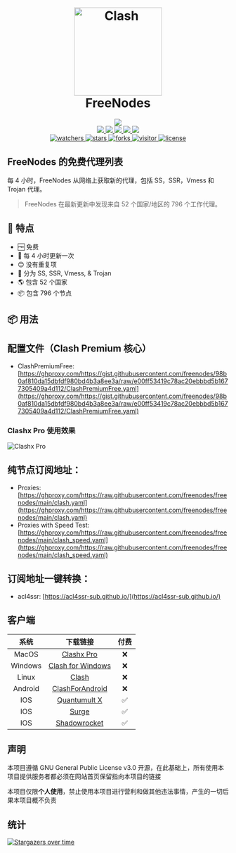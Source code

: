 <h1 align="center">
  <img src="https://avatars.githubusercontent.com/u/139326923?v=4" alt="Clash" width="200">
  <br>FreeNodes<br>
</h1>

<p align="center">
  <img src="https://img.shields.io/github/last-commit/freenodes/freenodes">
  <br>
  <a href="https://img.shields.io/github/stars/freenodes/freenodes">
    <img src="https://img.shields.io/badge/all-796-blue">
  </a>
  <a href="https://img.shields.io/github/stars/freenodes/freenodes">
    <img src="https://img.shields.io/badge/vmess-83-blue">
  </a>
  <a href="https://img.shields.io/github/stars/freenodes/freenodes">
    <img src="https://img.shields.io/badge/ss-712-blue">
  </a>
  <a href="https://img.shields.io/github/stars/freenodes/freenodes">
    <img src="https://img.shields.io/badge/ssr-1-blue">
  </a>
    <a href="https://img.shields.io/github/stars/freenodes/freenodes">
    <img src="https://img.shields.io/badge/trojan-0-blue">
  </a>
  <br>
  <a href="https://img.shields.io/github/watchers/freenodes/freenodes">
    <img src="https://img.shields.io/github/watchers/freenodes/freenodes" alt="watchers">
  </a>
  <a href="https://img.shields.io/github/stars/freenodes/freenodes">
    <img src="https://img.shields.io/github/stars/freenodes/freenodes" alt="stars">
  </a>
  <a href="https://img.shields.io/github/forks/freenodes/freenodes">
    <img src="https://img.shields.io/github/forks/freenodes/freenodes" alt="forks">
  </a>
  <a href="https://visitor-badge.laobi.icu/badge?page_id=freenodes.freenodes">
    <img src="https://visitor-badge.laobi.icu/badge?page_id=freenodes.freenodes" alt="visitor">
  </a>
  <a href="https://img.shields.io/badge/license-GNU%20General%20Public%20License%20v3.0-green.svg">
    <img src="https://img.shields.io/badge/license-GNU%20General%20Public%20License%20v3.0-green.svg" alt="license">
  </a>
</p>

## FreeNodes 的免费代理列表

每 4 小时，FreeNodes 从网络上获取新的代理，包括 SS，SSR，Vmess 和 Trojan 代理。

> FreeNodes 在最新更新中发现来自 52 个国家/地区的 796 个工作代理。

## 🦄 特点

- 🆓 免费
- 📝 每 4 小时更新一次
- 😊 没有重复项
- 📓 分为 SS, SSR, Vmess, & Trojan
- 🌎 包含 52 个国家
- 📦 包含 796 个节点

## 📦 用法

## 配置文件（Clash Premium 核心）

- ClashPremiumFree: [https://ghproxy.com/https://gist.githubusercontent.com/freenodes/98b0af810da15dbfdf980bd4b3a8ee3a/raw/e00ff53419c78ac20ebbbd5b1677305409a4d112/ClashPremiumFree.yaml](https://ghproxy.com/https://gist.githubusercontent.com/freenodes/98b0af810da15dbfdf980bd4b3a8ee3a/raw/e00ff53419c78ac20ebbbd5b1677305409a4d112/ClashPremiumFree.yaml)

### Clashx Pro 使用效果

![Clashx Pro](https://freenodes.github.io/freenodes/clash.jpg)

## 纯节点订阅地址：

- Proxies: [https://ghproxy.com/https://raw.githubusercontent.com/freenodes/freenodes/main/clash.yaml](https://ghproxy.com/https://raw.githubusercontent.com/freenodes/freenodes/main/clash.yaml)
- Proxies with Speed Test: [https://ghproxy.com/https://raw.githubusercontent.com/freenodes/freenodes/main/clash_speed.yaml](https://ghproxy.com/https://raw.githubusercontent.com/freenodes/freenodes/main/clash_speed.yaml)

## 订阅地址一键转换：

- acl4ssr: [https://acl4ssr-sub.github.io/](https://acl4ssr-sub.github.io/)

## 客户端

|  系统   |                                              下载链接                                              | 付费 |
| :-----: | :------------------------------------------------------------------------------------------------: | :--: |
|  MacOS  | [Clashx Pro](https://install.appcenter.ms/users/clashx/apps/clashx-pro/distribution_groups/public) |  ❌  |
| Windows |           [Clash for Windows](https://github.com/Fndroid/clash_for_windows_pkg/releases)           |  ❌  |
|  Linux  |                  [Clash](https://github.com/Dreamacro/clash/releases/tag/premium)                  |  ❌  |
| Android |               [ClashForAndroid](https://github.com/Kr328/ClashForAndroid/releases/)                |  ❌  |
|   IOS   |              [Quantumult X](https://apps.apple.com/us/app/quantumult-x/id1443988620)               |  ✅  |
|   IOS   |                            [Surge](https://nssurge.com/)                                           |  ✅  |
|   IOS   |               [Shadowrocket](https://apps.apple.com/us/app/shadowrocket/id932747118)               |  ✅  |

## 声明

本项目遵循 GNU General Public License v3.0 开源，在此基础上，所有使用本项目提供服务者都必须在网站首页保留指向本项目的链接

本项目仅限**个人使用**，禁止使用本项目进行营利和做其他违法事情，产生的一切后果本项目概不负责

## 统计

[![Stargazers over time](https://starchart.cc/freenodes/freenodes.svg)](https://starchart.cc/freenodes/freenodes)

